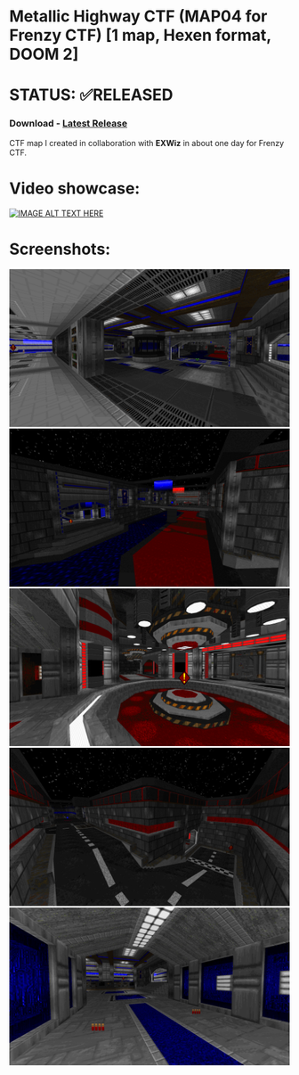 # Metallic Highway CTF (MAP04 for Frenzy CTF) [1 map, Hexen format, DOOM 2]

# STATUS: ✅RELEASED

### Download - [Latest Release](https://github.com/dron12261games/WAD-Metallic-Highway/releases/download/beta4/Metallic.Highway.beta4.wad)

CTF map I created in collaboration with **EXWiz** in about one day for Frenzy CTF.

# Video showcase:
[![IMAGE ALT TEXT HERE](https://img.youtube.com/vi/hHPPG00QEro/0.jpg)](https://www.youtube.com/watch?v=hHPPG00QEro)

# Screenshots:
![Screen1](./screens/1.png)
![Screen2](./screens/2.png)
![Screen3](./screens/3.png)
![Screen4](./screens/4.png)
![Screen5](./screens/5.png)
